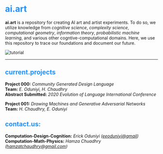 # <font color='#1E90FF'> ai.art </font>
 <b>ai.art</b> is a repository for creating AI art and artist experiments. To do so, we utilize knowledge from <i>cognitive science</i>, <i>complexity science</i>, <i>computational geometry</i>, <i>information theory</i>, <i>probabilistic machine learning</i>, and various other cogntive-computational domains. Here, we use this repository to trace our foundations and document our future.

![tutorial](https://storage.googleapis.com/root-proposal-1246/ai.art/ai.art.drawingPeople.tutorial.png)

---
## <font color='#1E90FF'>current.projects</font>
<b>Project 000:</b> <i>Community Generated Design Language</i>  
<b>Team:</b> <i>E. Oduniyi, H. Chaudhry</i>  
<b>Abstract Submitted:</b>
<i>2020 Evolution of Language International Conference</i>

<b>Project 001:</b> <i>Drawing Machines and Generative Adversarial Networks</i>  
<b>Team:</b> <i>H. Chaudhry, E. Oduniyi</i>   

## <font color='#1E90FF'>contact.us:</font>
<b>Computation-Design-Cognition:</b> <i>Erick Oduniyi ([eeoduniyi@gmail](eeoduniyi@gmail.com))</i>
<b>Computation-Math-Physics:</b> <i>Hamza Chuadhry (hamzatchaudhry@gmail.com)</i>
